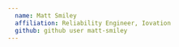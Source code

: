 ```yaml
---
  name: Matt Smiley
  affiliation: Reliability Engineer, Iovation 
  github: github user matt-smiley
---
```

